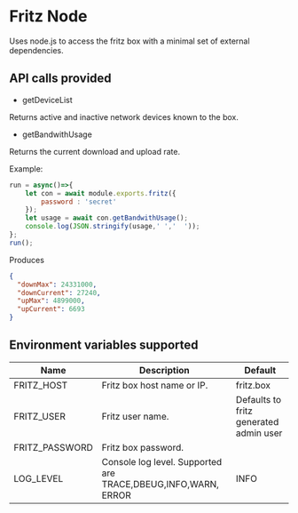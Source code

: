 Fritz Node
======================================
Uses node.js to access the fritz box with a minimal set of external dependencies. 
 

API calls provided
------------------

- getDeviceList

Returns active and inactive network devices known to the box.

- getBandwithUsage

Returns the current download and upload rate.

Example:
```javascript
run = async()=>{
    let con = await module.exports.fritz({
        password : 'secret'
    });
    let usage = await con.getBandwithUsage();
    console.log(JSON.stringify(usage,' ','  '));
};
run();
```

Produces
```json
{
  "downMax": 24331000,
  "downCurrent": 27240,
  "upMax": 4899000,
  "upCurrent": 6693
}
```


Environment variables supported
-------------------------------

| Name       | Description | Default
|------------|-------------|---------
| FRITZ_HOST | Fritz box host name or IP. | fritz.box
| FRITZ_USER | Fritz user name. | Defaults to fritz generated admin user
| FRITZ_PASSWORD | Fritz box password. 
| LOG_LEVEL | Console log level. Supported are TRACE,DBEUG,INFO,WARN, ERROR | INFO